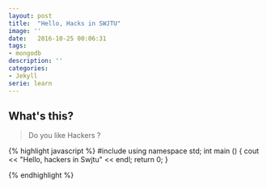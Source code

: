 ```yaml
---
layout: post
title:  "Hello, Hacks in SWJTU"
image: ''
date:   2016-10-25 00:06:31
tags:
- mongodb
description: ''
categories:
- Jekyll
serie: learn
---
```




## What's this? 

> Do you like Hackers ?



{% highlight javascript %}
#include <iostream>
using namespace std;
int main () {
	cout << "Hello, hackers in Swjtu" << endl;
	return 0;
}

{% endhighlight %}

